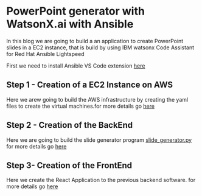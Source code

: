 # PowerPoint generator with WatsonX.ai with Ansible

In this blog we are going to build a an application
to create PowerPoint slides in a EC2 instance, that is build
by using IBM watsonx Code Assistant for Red Hat Ansible Lightspeed

First we need to install Ansible VS Code extension [here](./ansible/README.md)

## Step 1 - Creation of a EC2 Instance on AWS
Here we arew going to build the AWS infrastructure by creating the yaml files to create the virtual machines.for more details go [here](./src/infra/README.md)

## Step 2 - Creation of the BackEnd
Here we are going to build the slide generator program [slide_generator.py](./src/backend/slide_generator.py) for more details go [here](./src/backend/README.md)


## Step 3- Creation of the FrontEnd
Here we create the React Application to the previous backend software.
for more details go [here](./src/frontend/README.md)